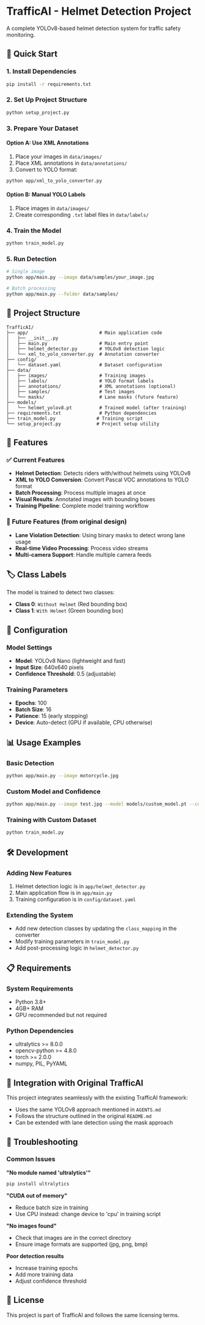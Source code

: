# TrafficAI - Helmet Detection Project

A complete YOLOv8-based helmet detection system for traffic safety monitoring.

## 🚀 Quick Start

### 1. Install Dependencies
```bash
pip install -r requirements.txt
```

### 2. Set Up Project Structure
```bash
python setup_project.py
```

### 3. Prepare Your Dataset

#### Option A: Use XML Annotations
1. Place your images in `data/images/`
2. Place XML annotations in `data/annotations/`
3. Convert to YOLO format:
```bash
python app/xml_to_yolo_converter.py
```

#### Option B: Manual YOLO Labels
1. Place images in `data/images/`
2. Create corresponding `.txt` label files in `data/labels/`

### 4. Train the Model
```bash
python train_model.py
```

### 5. Run Detection
```bash
# Single image
python app/main.py --image data/samples/your_image.jpg

# Batch processing
python app/main.py --folder data/samples/
```

## 📁 Project Structure

```
TrafficAI/
├── app/                          # Main application code
│   ├── __init__.py
│   ├── main.py                   # Main entry point
│   ├── helmet_detector.py        # YOLOv8 detection logic
│   └── xml_to_yolo_converter.py  # Annotation converter
├── config/
│   └── dataset.yaml              # Dataset configuration
├── data/
│   ├── images/                   # Training images
│   ├── labels/                   # YOLO format labels
│   ├── annotations/              # XML annotations (optional)
│   ├── samples/                  # Test images
│   └── masks/                    # Lane masks (future feature)
├── models/
│   └── helmet_yolov8.pt          # Trained model (after training)
├── requirements.txt              # Python dependencies
├── train_model.py               # Training script
└── setup_project.py             # Project setup utility
```

## 🎯 Features

### ✅ Current Features
- **Helmet Detection**: Detects riders with/without helmets using YOLOv8
- **XML to YOLO Conversion**: Convert Pascal VOC annotations to YOLO format
- **Batch Processing**: Process multiple images at once
- **Visual Results**: Annotated images with bounding boxes
- **Training Pipeline**: Complete model training workflow

### 🔮 Future Features (from original design)
- **Lane Violation Detection**: Using binary masks to detect wrong lane usage
- **Real-time Video Processing**: Process video streams
- **Multi-camera Support**: Handle multiple camera feeds

## 🏷️ Class Labels

The model is trained to detect two classes:
- **Class 0**: `Without Helmet` (Red bounding box)
- **Class 1**: `With Helmet` (Green bounding box)

## 🔧 Configuration

### Model Settings
- **Model**: YOLOv8 Nano (lightweight and fast)
- **Input Size**: 640x640 pixels
- **Confidence Threshold**: 0.5 (adjustable)

### Training Parameters
- **Epochs**: 100
- **Batch Size**: 16
- **Patience**: 15 (early stopping)
- **Device**: Auto-detect (GPU if available, CPU otherwise)

## 📊 Usage Examples

### Basic Detection
```bash
python app/main.py --image motorcycle.jpg
```

### Custom Model and Confidence
```bash
python app/main.py --image test.jpg --model models/custom_model.pt --confidence 0.7
```

### Training with Custom Dataset
```bash
python train_model.py
```

## 🛠️ Development

### Adding New Features
1. Helmet detection logic is in `app/helmet_detector.py`
2. Main application flow is in `app/main.py`
3. Training configuration is in `config/dataset.yaml`

### Extending the System
- Add new detection classes by updating the `class_mapping` in the converter
- Modify training parameters in `train_model.py`
- Add post-processing logic in `helmet_detector.py`

## 📋 Requirements

### System Requirements
- Python 3.8+
- 4GB+ RAM
- GPU recommended but not required

### Python Dependencies
- ultralytics >= 8.0.0
- opencv-python >= 4.8.0
- torch >= 2.0.0
- numpy, PIL, PyYAML

## 🤝 Integration with Original TrafficAI

This project integrates seamlessly with the existing TrafficAI framework:
- Uses the same YOLOv8 approach mentioned in `AGENTS.md`
- Follows the structure outlined in the original `README.md`
- Can be extended with lane detection using the mask approach

## 🐛 Troubleshooting

### Common Issues

**"No module named 'ultralytics'"**
```bash
pip install ultralytics
```

**"CUDA out of memory"**
- Reduce batch size in training
- Use CPU instead: change device to 'cpu' in training script

**"No images found"**
- Check that images are in the correct directory
- Ensure image formats are supported (jpg, png, bmp)

**Poor detection results**
- Increase training epochs
- Add more training data
- Adjust confidence threshold

## 📜 License

This project is part of TrafficAI and follows the same licensing terms.
